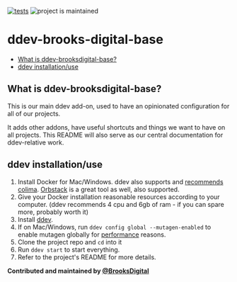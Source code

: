 [![tests](https://github.com/BrooksDigital/ddev-brooksdigital-base/actions/workflows/tests.yml/badge.svg)](https://github.com/BrooksDigital/ddev-brooksdigital-base/actions/workflows/tests.yml)
![project is maintained](https://img.shields.io/maintenance/yes/2024.svg)

# ddev-brooks-digital-base

<!-- toc -->

- [What is ddev-brooksdigital-base?](#what-is-ddev-brooksdigital-base)
- [ddev installation/use](#ddev-installationuse)

<!-- tocstop -->

## What is ddev-brooksdigital-base?

This is our main ddev add-on, used to have an opinionated configuration for all
of our projects.

It adds other addons, have useful shortcuts and things we want to have on all
projects. This README will also serve as our central documentation for
ddev-relative work.

## ddev installation/use

1. Install Docker for Mac/Windows. ddev also supports and [recommends
   colima][colima]. [Orbstack][orbstack] is a great tool as well, also
   supported.
1. Give your Docker installation reasonable resources according to your
   computer. (ddev recommends 4 cpu and 6gb of ram - if you can spare more,
   probably worth it)
1. Install [ddev][ddev-install].
1. If on Mac/Windows, run `ddev config global --mutagen-enabled` to enable
   mutagen globally for [performance][ddev-performance] reasons.
1. Clone the project repo and `cd` into it
1. Run `ddev start` to start everything.
1. Refer to the project's README for more details.

[orbstack]: https://orbstack.dev/
[colima]:
  https://ddev.readthedocs.io/en/latest/users/install/docker-installation/#colima
[ddev-install]: https://ddev.readthedocs.io/en/stable/
[ddev-performance]:
  https://ddev.readthedocs.io/en/stable/users/install/performance/

**Contributed and maintained by
[@BrooksDigital](https://github.com/BrooksDigital)**
